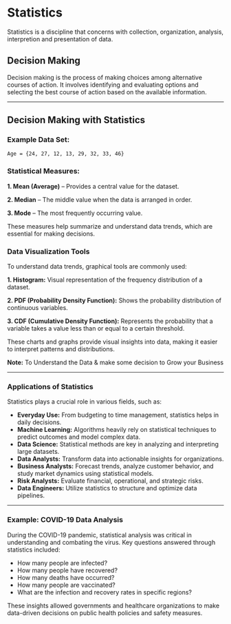 # Statistics

Statistics is a discipline that concerns with collection, organization, analysis, interpretion and presentation of data.

## Decision Making

Decision making is the process of making choices among alternative courses of action. It involves identifying and evaluating options and selecting the best course of action based on the available information.

---

## Decision Making with Statistics

### Example Data Set:

    Age = {24, 27, 12, 13, 29, 32, 33, 46}

### Statistical Measures:

**1. Mean (Average)** – Provides a central value for the dataset.

**2. Median** – The middle value when the data is arranged in order.

**3. Mode** – The most frequently occurring value.

These measures help summarize and understand data trends, which are essential for making decisions.

### Data Visualization Tools

To understand data trends, graphical tools are commonly used:

**1. Histogram:** Visual representation of the frequency distribution of a dataset.

**2. PDF (Probability Density Function):** Shows the probability distribution of continuous variables.

**3. CDF (Cumulative Density Function):** Represents the probability that a variable takes a value less than or equal to a certain threshold.

These charts and graphs provide visual insights into data, making it easier to interpret patterns and distributions.

**Note:** To Understand the Data & make some decision to Grow your Business

---

### Applications of Statistics

Statistics plays a crucial role in various fields, such as:

- **Everyday Use:** From budgeting to time management, statistics helps in daily decisions.
- **Machine Learning:** Algorithms heavily rely on statistical techniques to predict outcomes and model complex data.
- **Data Science:** Statistical methods are key in analyzing and interpreting large datasets.
- **Data Analysts:** Transform data into actionable insights for organizations.
- **Business Analysts:** Forecast trends, analyze customer behavior, and study market dynamics using statistical models.
- **Risk Analysts:** Evaluate financial, operational, and strategic risks.
- **Data Engineers:** Utilize statistics to structure and optimize data pipelines.

---

### Example: COVID-19 Data Analysis

During the COVID-19 pandemic, statistical analysis was critical in understanding and combating the virus. Key questions answered through statistics included:

- How many people are infected?
- How many people have recovered?
- How many deaths have occurred?
- How many people are vaccinated?
- What are the infection and recovery rates in specific regions?

These insights allowed governments and healthcare organizations to make data-driven decisions on public health policies and safety measures.
